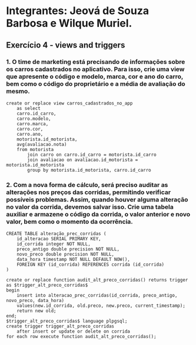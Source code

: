 # Integrantes: Jeová de Souza Barbosa e Wilque Muriel.
## Exercício 4 - views and triggers

### 1. O time de marketing está precisando de informações sobre os carros cadastrados no aplicativo. Para isso, crie uma view que apresente o código e modelo, marca, cor e ano do carro, bem como o código do proprietário e a média de avaliação do mesmo.

    create or replace view carros_cadastrados_no_app
        as select
        carro.id_carro,
        carro.modelo,
        carro.marca,
        carro.cor,
        carro.ano,
        motorista.id_motorista,
        avg(avaliacao.nota)
        from motorista
            join carro on carro.id_carro = motorista.id_carro
            join avaliacao on avaliacao.id_motorista = motorista.id_motorista
            group by motorista.id_motorista, carro.id_carro

### 2. Com a nova forma de cálculo, será preciso auditar as alterações nos preços das corridas, permitindo verificar possíveis problemas. Assim, quando houver alguma alteração no valor da corrida, devemos salvar isso. Crie uma tabela auxiliar e armazene o código da corrida, o valor anterior e novo valor, bem como o momento da ocorrência.

    CREATE TABLE alteração_prec_corridas (
        id_alteracao SERIAL PRIMARY KEY,
        id_corrida integer NOT NULL,
        preco_antigo double precision NOT NULL,
        novo_preco double precision NOT NULL,
        data_hora timestamp NOT NULL DEFAULT NOW(),
        FOREIGN KEY (id_corrida) REFERENCES corrida (id_corrida)
    )
    
    create or replace function audit_alt_preco_corridas() returns trigger as $trigger_alt_preco_corridas$
    begin
        insert into alteracao_prec_corridas(id_corrida, preco_antigo, novo_preco, data_hora)
        values(new.id_corrida, old.preco, new.preco, current_timestamp);
        return new old;
    end;
    $trigger_alt_preco_corridas$ language plpgsql;
    create trigger trigger_alt_preco_corridas
        after insert or update or delete on corrida
    for each row execute function audit_alt_preco_corridas();